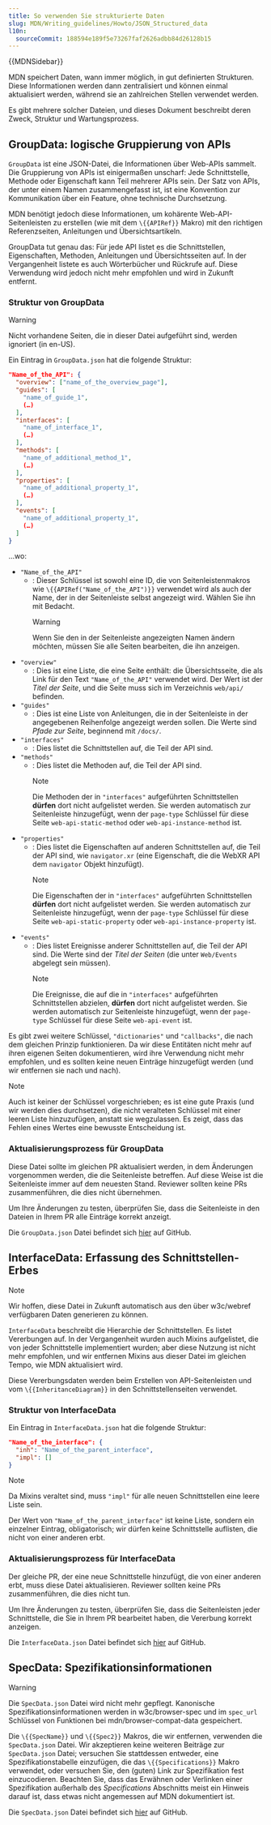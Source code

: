 ```yaml
---
title: So verwenden Sie strukturierte Daten
slug: MDN/Writing_guidelines/Howto/JSON_Structured_data
l10n:
  sourceCommit: 188594e189f5e73267faf2626adbb84d26128b15
---
```


{{MDNSidebar}}

MDN speichert Daten, wann immer möglich, in gut definierten Strukturen. Diese Informationen werden dann zentralisiert und können einmal aktualisiert werden, während sie an zahlreichen Stellen verwendet werden.

Es gibt mehrere solcher Dateien, und dieses Dokument beschreibt deren Zweck, Struktur und Wartungsprozess.

## GroupData: logische Gruppierung von APIs

`GroupData` ist eine JSON-Datei, die Informationen über Web-APIs sammelt. Die Gruppierung von APIs ist einigermaßen unscharf: Jede Schnittstelle, Methode oder Eigenschaft kann Teil mehrerer APIs sein. Der Satz von APIs, der unter einem Namen zusammengefasst ist, ist eine Konvention zur Kommunikation über ein Feature, ohne technische Durchsetzung.

MDN benötigt jedoch diese Informationen, um kohärente Web-API-Seitenleisten zu erstellen (wie mit dem `\{{APIRef}}` Makro) mit den richtigen Referenzseiten, Anleitungen und Übersichtsartikeln.

GroupData tut genau das: Für jede API listet es die Schnittstellen, Eigenschaften, Methoden, Anleitungen und Übersichtsseiten auf. In der Vergangenheit listete es auch Wörterbücher und Rückrufe auf. Diese Verwendung wird jedoch nicht mehr empfohlen und wird in Zukunft entfernt.

### Struktur von GroupData

> [!WARNING]
> Nicht vorhandene Seiten, die in dieser Datei aufgeführt sind, werden ignoriert (in en-US).

Ein Eintrag in `GroupData.json` hat die folgende Struktur:

```json
"Name_of_the_API": {
  "overview": ["name_of_the_overview_page"],
  "guides": [
    "name_of_guide_1",
    (…)
  ],
  "interfaces": [
    "name_of_interface_1",
    (…)
  ],
  "methods": [
    "name_of_additional_method_1",
    (…)
  ],
  "properties": [
    "name_of_additional_property_1",
    (…)
  ],
  "events": [
    "name_of_additional_property_1",
    (…)
  ]
}
```

…wo:

- `"Name_of_the_API"`
  - : Dieser Schlüssel ist sowohl eine ID, die von Seitenleistenmakros wie `\{{APIRef("Name_of_the_API")}}` verwendet wird als auch der Name, der in der Seitenleiste selbst angezeigt wird. Wählen Sie ihn mit Bedacht.
    > [!WARNING]
    > Wenn Sie den in der Seitenleiste angezeigten Namen ändern möchten, müssen Sie alle Seiten bearbeiten, die ihn anzeigen.
- `"overview"`
  - : Dies ist eine Liste, die eine Seite enthält: die Übersichtsseite, die als Link für den Text `"Name_of_the_API"` verwendet wird. Der Wert ist der _Titel der Seite_, und die Seite muss sich im Verzeichnis `web/api/` befinden.
- `"guides"`
  - : Dies ist eine Liste von Anleitungen, die in der Seitenleiste in der angegebenen Reihenfolge angezeigt werden sollen. Die Werte sind _Pfade zur Seite_, beginnend mit `/docs/`.
- `"interfaces"`
  - : Dies listet die Schnittstellen auf, die Teil der API sind.
- `"methods"`
  - : Dies listet die Methoden auf, die Teil der API sind.
    > [!NOTE]
    > Die Methoden der in `"interfaces"` aufgeführten Schnittstellen **dürfen** dort nicht aufgelistet werden. Sie werden automatisch zur Seitenleiste hinzugefügt, wenn der `page-type` Schlüssel für diese Seite `web-api-static-method` oder `web-api-instance-method` ist.
- `"properties"`
  - : Dies listet die Eigenschaften auf anderen Schnittstellen auf, die Teil der API sind, wie `navigator.xr` (eine Eigenschaft, die die WebXR API dem `navigator` Objekt hinzufügt).
    > [!NOTE]
    > Die Eigenschaften der in `"interfaces"` aufgeführten Schnittstellen **dürfen** dort nicht aufgelistet werden. Sie werden automatisch zur Seitenleiste hinzugefügt, wenn der `page-type` Schlüssel für diese Seite `web-api-static-property` oder `web-api-instance-property` ist.
- `"events"`
  - : Dies listet Ereignisse anderer Schnittstellen auf, die Teil der API sind. Die Werte sind der _Titel der Seiten_ (die unter `Web/Events` abgelegt sein müssen).
    > [!NOTE]
    > Die Ereignisse, die auf die in `"interfaces"` aufgeführten Schnittstellen abzielen, **dürfen** dort nicht aufgelistet werden. Sie werden automatisch zur Seitenleiste hinzugefügt, wenn der `page-type` Schlüssel für diese Seite `web-api-event` ist.

Es gibt zwei weitere Schlüssel, `"dictionaries"` und `"callbacks"`, die nach dem gleichen Prinzip funktionieren. Da wir diese Entitäten nicht mehr auf ihren eigenen Seiten dokumentieren, wird ihre Verwendung nicht mehr empfohlen, und es sollten keine neuen Einträge hinzugefügt werden (und wir entfernen sie nach und nach).

> [!NOTE]
> Auch ist keiner der Schlüssel vorgeschrieben; es ist eine gute Praxis (und wir werden dies durchsetzen), die nicht veralteten Schlüssel mit einer leeren Liste hinzuzufügen, anstatt sie wegzulassen. Es zeigt, dass das Fehlen eines Wertes eine bewusste Entscheidung ist.

### Aktualisierungsprozess für GroupData

Diese Datei sollte im gleichen PR aktualisiert werden, in dem Änderungen vorgenommen werden, die die Seitenleiste betreffen. Auf diese Weise ist die Seitenleiste immer auf dem neuesten Stand. Reviewer sollten keine PRs zusammenführen, die dies nicht übernehmen.

Um Ihre Änderungen zu testen, überprüfen Sie, dass die Seitenleiste in den Dateien in Ihrem PR alle Einträge korrekt anzeigt.

Die `GroupData.json` Datei befindet sich [hier](https://github.com/mdn/content/blob/main/files/jsondata/GroupData.json) auf GitHub.

## InterfaceData: Erfassung des Schnittstellen-Erbes

> [!NOTE]
> Wir hoffen, diese Datei in Zukunft automatisch aus den über w3c/webref verfügbaren Daten generieren zu können.

`InterfaceData` beschreibt die Hierarchie der Schnittstellen. Es listet Vererbungen auf. In der Vergangenheit wurden auch Mixins aufgelistet, die von jeder Schnittstelle implementiert wurden; aber diese Nutzung ist nicht mehr empfohlen, und wir entfernen Mixins aus dieser Datei im gleichen Tempo, wie MDN aktualisiert wird.

Diese Vererbungsdaten werden beim Erstellen von API-Seitenleisten und vom `\{{InheritanceDiagram}}` in den Schnittstellenseiten verwendet.

### Struktur von InterfaceData

Ein Eintrag in `InterfaceData.json` hat die folgende Struktur:

```json
"Name_of_the_interface": {
  "inh": "Name_of_the_parent_interface",
  "impl": []
}
```

> [!NOTE]
> Da Mixins veraltet sind, muss `"impl"` für alle neuen Schnittstellen eine leere Liste sein.

Der Wert von `"Name_of_the_parent_interface"` ist keine Liste, sondern ein einzelner Eintrag, obligatorisch; wir dürfen keine Schnittstelle auflisten, die nicht von einer anderen erbt.

### Aktualisierungsprozess für InterfaceData

Der gleiche PR, der eine neue Schnittstelle hinzufügt, die von einer anderen erbt, muss diese Datei aktualisieren. Reviewer sollten keine PRs zusammenführen, die dies nicht tun.

Um Ihre Änderungen zu testen, überprüfen Sie, dass die Seitenleisten jeder Schnittstelle, die Sie in Ihrem PR bearbeitet haben, die Vererbung korrekt anzeigen.

Die `InterfaceData.json` Datei befindet sich [hier](https://github.com/mdn/content/blob/main/files/jsondata/InterfaceData.json) auf GitHub.

## SpecData: Spezifikationsinformationen

> [!WARNING]
> Die `SpecData.json` Datei wird nicht mehr gepflegt. Kanonische Spezifikationsinformationen werden in w3c/browser-spec und im `spec_url` Schlüssel von Funktionen bei mdn/browser-compat-data gespeichert.

Die `\{{SpecName}}` und `\{{Spec2}}` Makros, die wir entfernen, verwenden die `SpecData.json` Datei. Wir akzeptieren keine weiteren Beiträge zur `SpecData.json` Datei; versuchen Sie stattdessen entweder, eine Spezifikationstabelle einzufügen, die das `\{{Specifications}}` Makro verwendet, oder versuchen Sie, den (guten) Link zur Spezifikation fest einzucodieren. Beachten Sie, dass das Erwähnen oder Verlinken einer Spezifikation außerhalb des _Specifications_ Abschnitts meist ein Hinweis darauf ist, dass etwas nicht angemessen auf MDN dokumentiert ist.

Die `SpecData.json` Datei befindet sich [hier](https://github.com/mdn/content/blob/main/files/jsondata/SpecData.json) auf GitHub.
